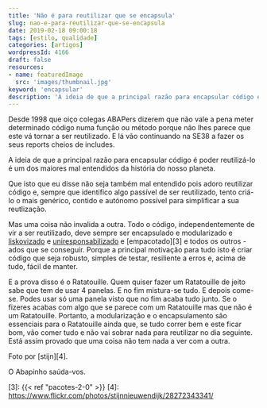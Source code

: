 ```yaml
---
title: 'Não é para reutilizar que se encapsula'
slug: nao-e-para-reutilizar-que-se-encapsula
date: 2019-02-18 09:00:18
tags: [estilo, qualidade]
categories: [artigos]
wordpressId: 4166
draft: false
resources:
- name: featuredImage
  src: 'images/thumbnail.jpg'
keyword: 'encapsular'
description: 'A ideia de que a principal razão para encapsular código é poder reutilizá-lo é um dos maiores mal entendidos da história do nosso planeta.'
---
```

Desde 1998 que oiço colegas ABAPers dizerem que não vale a pena meter determinado código numa função ou método porque não lhes parece que este vá tornar a ser reutilizado. E lá vão continuando na SE38 a fazer os seus reports cheios de includes.

A ideia de que a principal razão para encapsular código é poder reutilizá-lo é um dos maiores mal entendidos da história do nosso planeta.

<!--more-->

Que isto que eu disse não seja também mal entendido pois adoro reutilizar código e, sempre que identifico algo passível de ser reutilizado, tento criá-lo o mais genérico, contido e autónomo possível para simplificar a sua reutlização.

Mas uma coisa não invalida a outra. Todo o código, independentemente de vir a ser reutilizado, deve sempre ser encapsulado e modularizado e [liskovizado][1] e [uniresponsabilizado][2] e [empacotado][3] e todos os outros -ados que se conseguir. Porque a principal motivação para tudo isto é criar código que seja robusto, simples de testar, resiliente a erros e, acima de tudo, fácil de manter.

E a prova disso é o Ratatouille. Quem quiser fazer um Ratatouille de jeito sabe que tem de usar 4 panelas. E no fim mistura-se tudo. E depois come-se. Podes usar só uma panela visto que no fim acaba tudo junto. Se o fizeres acabas com algo que se parece com um Ratatouille mas que não é um Ratatouille. Portanto, a modularização e o encapsulamento são essenciais para o Ratatouille ainda que, se tudo correr bem e este ficar bom, vão comer tudo e não vai sobrar nada para reutilizar no dia seguinte. Está assim provado que uma coisa não tem nada a ver com a outra.

Foto por [stijn][4].

O Abapinho saúda-vos.

   [1]: https://pt.wikipedia.org/wiki/Princ%C3%ADpio_da_substitui%C3%A7%C3%A3o_de_Liskov
   [2]: https://en.wikipedia.org/wiki/Single_responsibility_principle
   [3]: {{< ref "pacotes-2-0" >}}
   [4]: https://www.flickr.com/photos/stijnnieuwendijk/28272343341/
